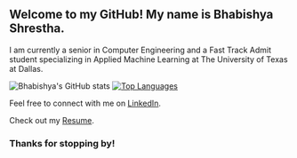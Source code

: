 ## Welcome to my GitHub! My name is Bhabishya Shrestha.

I am currently a senior in Computer Engineering and a Fast Track Admit student specializing in Applied Machine Learning at The University of Texas at Dallas.

![Bhabishya's GitHub stats](https://github-readme-stats.vercel.app/api?username=bhabishya-shrestha&show_icons=true&theme=dark) [![Top Languages](https://github-readme-stats.vercel.app/api/top-langs/?username=bhabishya-shrestha&layout=donut)](https://github.com/anuraghazra/github-readme-stats)

Feel free to connect with me on [LinkedIn](https://www.linkedin.com/in/shrestha-bhabishya/).

Check out my [Resume](https://www.linkedin.com/in/shrestha-bhabishya/details/featured/1635555947524/single-media-viewer/?profileId=ACoAADTuBEMB8XPGOdGrJHJKxsgnheNFTH0mxlA).

### Thanks for stopping by!
